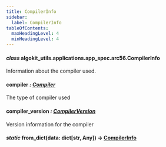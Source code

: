 ```yaml
---
title: CompilerInfo
sidebar:
  label: CompilerInfo
tableOfContents:
  maxHeadingLevel: 4
  minHeadingLevel: 4
---
```


#### _class_ algokit_utils.applications.app_spec.arc56.CompilerInfo

Information about the compiler used.

#### compiler _: [Compiler](Compiler.md#algokit_utils.applications.app_spec.arc56.Compiler)_

The type of compiler used

#### compiler_version _: [CompilerVersion](CompilerVersion.md#algokit_utils.applications.app_spec.arc56.CompilerVersion)_

Version information for the compiler

#### _static_ from_dict(data: dict[str, Any]) → [CompilerInfo](#algokit_utils.applications.app_spec.arc56.CompilerInfo)
